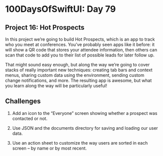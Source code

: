 # 100DaysOfSwiftUI: Day 79

## Project 16: Hot Prospects
In this project we’re going to build Hot Prospects, which is an app to track who you meet at conferences. You’ve probably seen apps like it before: it will show a QR code that stores your attendee information, then others can scan that code to add you to their list of possible leads for later follow up.

That might sound easy enough, but along the way we’re going to cover stacks of really important new techniques: creating tab bars and context menus, sharing custom data using the environment, sending custom change notifications, and more. The resulting app is awesome, but what you learn along the way will be particularly useful!

## Challenges
1. Add an icon to the “Everyone” screen showing whether a prospect was contacted or not.

2. Use JSON and the documents directory for saving and loading our user data.

3. Use an action sheet to customize the way users are sorted in each screen – by name or by most recent.
